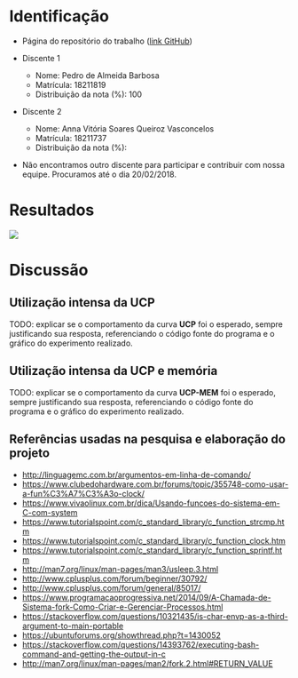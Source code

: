 # Identificação

* Página do repositório do trabalho ([link GitHub](https://github.com/pedrobarbosa0/IAC-AB2)) 

* Discente 1
	* Nome: Pedro de Almeida Barbosa
	* Matrícula: 18211819 
	* Distribuição da nota (%): 100
* Discente 2
	* Nome: Anna Vitória Soares Queiroz Vasconcelos
	* Matrícula: 18211737
	* Distribuição da nota (%): 
* Não encontramos outro discente para participar e contribuir com nossa equipe. Procuramos até o dia 20/02/2018.		
	
# Resultados

![](https://github.com/pedrobarbosa0/IAC-AB2/blob/master/graph%20(1).png)


# Discussão

## Utilização intensa da UCP

TODO: explicar se o comportamento da curva **UCP** foi o esperado, sempre justificando sua resposta, referenciando o código fonte do programa e o gráfico do experimento realizado.

## Utilização intensa da UCP e memória

TODO: explicar se o comportamento da curva **UCP-MEM** foi o esperado, sempre justificando sua resposta, referenciando o código fonte do programa e o gráfico do experimento realizado.

## Referências usadas na pesquisa e elaboração do projeto

* http://linguagemc.com.br/argumentos-em-linha-de-comando/
* https://www.clubedohardware.com.br/forums/topic/355748-como-usar-a-fun%C3%A7%C3%A3o-clock/
* https://www.vivaolinux.com.br/dica/Usando-funcoes-do-sistema-em-C-com-system
* https://www.tutorialspoint.com/c_standard_library/c_function_strcmp.htm
* https://www.tutorialspoint.com/c_standard_library/c_function_clock.htm
* https://www.tutorialspoint.com/c_standard_library/c_function_sprintf.htm
* http://man7.org/linux/man-pages/man3/usleep.3.html
* http://www.cplusplus.com/forum/beginner/30792/
* http://www.cplusplus.com/forum/general/85017/
* https://www.programacaoprogressiva.net/2014/09/A-Chamada-de-Sistema-fork-Como-Criar-e-Gerenciar-Processos.html
* https://stackoverflow.com/questions/10321435/is-char-envp-as-a-third-argument-to-main-portable
* https://ubuntuforums.org/showthread.php?t=1430052
* https://stackoverflow.com/questions/14393762/executing-bash-command-and-getting-the-output-in-c
* http://man7.org/linux/man-pages/man2/fork.2.html#RETURN_VALUE

